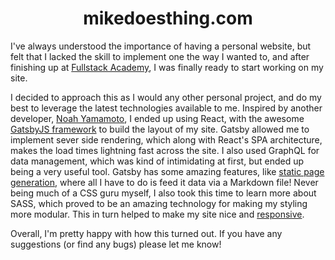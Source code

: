 <h1 align="center">
  mikedoesthing.com
</h1>

I've always understood the importance of having a personal website, but felt that I lacked the skill to implement one the way I wanted to, and after finishing up at <a href="https://github.com/FullstackAcademy">Fullstack Academy</a>, I was finally ready to start working on my site.

I decided to approach this as I would any other personal project, and do my best to leverage the latest technologies available to me. Inspired by another developer, <a href="https://github.com/Egrodo/noahyamamoto.com">Noah Yamamoto</a>, I ended up using React, with the awesome <a href="https://gatsbyjs.org">GatsbyJS framework</a> to build the layout of my site. Gatsby allowed me to implement sever side rendering, which along with React's SPA architecture, makes the load times lightning fast across the site. I also used GraphQL for data management, which was kind of intimidating at first, but ended up being a very useful tool. Gatsby has some amazing features, like <a href="https://www.gatsbyjs.org/docs/glossary/static-site-generator/">static page generation</a>, where all I have to do is feed it data via a Markdown file! Never being much of a CSS guru myself, I also took this time to learn more about SASS, which proved to be an amazing technology for making my styling more modular. This in turn helped to make my site nice and <a href="https://github.com/MikeMcmanus95/Mikedoesthing.com/blob/master/src/scss/_mobile.scss">responsive</a>.

Overall, I'm pretty happy with how this turned out. If you have any suggestions (or find any bugs) please let me know!
